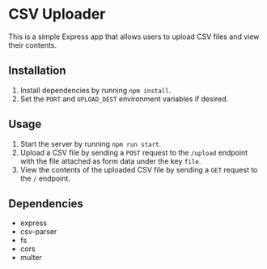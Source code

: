
# CSV Uploader

This is a simple Express app that allows users to upload CSV files and view their contents.

## Installation

1. Install dependencies by running `npm install`.
2. Set the `PORT` and `UPLOAD_DEST` environment variables if desired.

## Usage

1. Start the server by running `npm run start`.
2. Upload a CSV file by sending a `POST` request to the `/upload` endpoint with the file attached as form data under the key `file`.
3. View the contents of the uploaded CSV file by sending a `GET` request to the `/` endpoint.

## Dependencies

- express
- csv-parser
- fs
- cors
- multer

